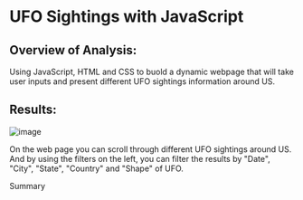 # UFO Sightings with JavaScript

## Overview of Analysis:
Using JavaScript, HTML and CSS to buold a dynamic webpage that will take user inputs and present different UFO sightings information around US.

## Results:
![image](https://user-images.githubusercontent.com/108709071/190306974-d40a6883-5cf3-4b35-922c-7204f24fdb32.png)

On the web page you can scroll through different UFO sightings around US. And by using the filters on the left, you can filter the results by "Date", "City", "State", "Country" and "Shape" of UFO.

Summary
